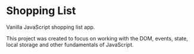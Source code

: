 # Shopping List

Vanilla JavaScript shopping list app.

This project was created to focus on working with the DOM, events, state, local storage and other fundamentals of JavaScript.
 
 
